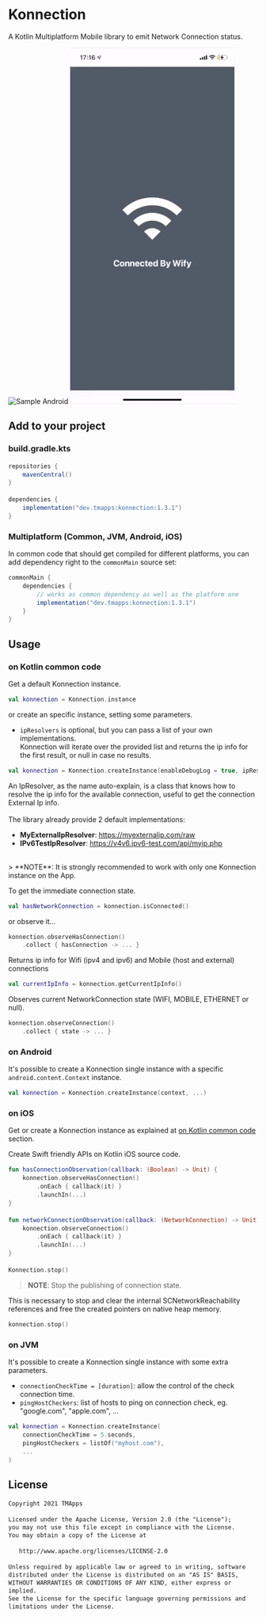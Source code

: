 # Konnection

A Kotlin Multiplatform Mobile library to emit Network Connection status.

![Sample Android](art/sample_android.gif) ![Sample iOS](art/sample_ios.gif)

## Add to your project

### build.gradle.kts
```groovy
repositories {
    mavenCentral()
}

dependencies {
    implementation("dev.tmapps:konnection:1.3.1")
}
```

### Multiplatform (Common, JVM, Android, iOS)
In common code that should get compiled for different platforms, you can add dependency right to the `commonMain` source set:
```groovy
commonMain {
    dependencies {
        // works as common dependency as well as the platform one
        implementation("dev.tmapps:konnection:1.3.1")
    }
}
```

## Usage

### on Kotlin common code
Get a default Konnection instance.
```kotlin
val konnection = Konnection.instance
```
or create an specific instance, setting some parameters.
- `ipResolvers` is optional, but you can pass a list of your own implementations.
<br/>Konnection will iterate over the provided list and returns the ip info for the first result, or null in case no results.
```kotlin
val konnection = Konnection.createInstance(enableDebugLog = true, ipResolvers = listOf(...))
```
An IpResolver, as the name auto-explain, is a class that knows how to resolve the ip info
for the available connection, useful to get the connection External Ip info.
<br/><br/>
The library already provide 2 default implementations:
- **MyExternalIpResolver**: https://myexternalip.com/raw
- **IPv6TestIpResolver**: https://v4v6.ipv6-test.com/api/myip.php
<br/>
> **NOTE**: It is strongly recommended to work with only one Konnection instance on the App.

To get the immediate connection state.

```kotlin
val hasNetworkConnection = konnection.isConnected()
```
or observe it...
```kotlin
konnection.observeHasConnection()
    .collect { hasConnection -> ... }
```
Returns ip info for Wifi (ipv4 and ipv6) and Mobile (host and external) connections
```kotlin
val currentIpInfo = konnection.getCurrentIpInfo()
```
Observes current NetworkConnection state (WIFI, MOBILE, ETHERNET or null).
```kotlin
konnection.observeConnection()
    .collect { state -> ... }
```

### on Android
It's possible to create a Konnection single instance with a specific `android.content.Context` instance.
``` kotlin
val konnection = Konnection.createInstance(context, ...)
```

### on iOS
Get or create a Konnection instance as explained at [on Kotlin common code](#on-Kotlin-common-code) section.

Create Swift friendly APIs on Kotlin iOS source code.
```kotlin
fun hasConnectionObservation(callback: (Boolean) -> Unit) {
    konnection.observeHasConnection()
        .onEach { callback(it) }
        .launchIn(...)
}

fun networkConnectionObservation(callback: (NetworkConnection) -> Unit) {
    konnection.observeConnection()
        .onEach { callback(it) }
        .launchIn(...)
}

Konnection.stop()
```

> **NOTE**: Stop the publishing of connection state.

This is necessary to stop and clear the internal SCNetworkReachability references and free the created pointers on native heap memory.
```kotlin
konnection.stop()
```

### on JVM
It's possible to create a Konnection single instance with some extra parameters.
- `connectionCheckTime = [duration]`: allow the control of the check connection time.
- `pingHostCheckers`: list of hosts to ping on connection check, eg. "google.com", "apple.com", ...
```kotlin
val konnection = Konnection.createInstance(
    connectionCheckTime = 5.seconds,
    pingHostCheckers = listOf("myhost.com"),
    ...
)
```

## License

    Copyright 2021 TMApps
    
    Licensed under the Apache License, Version 2.0 (the "License");
    you may not use this file except in compliance with the License.
    You may obtain a copy of the License at
    
       http://www.apache.org/licenses/LICENSE-2.0
    
    Unless required by applicable law or agreed to in writing, software
    distributed under the License is distributed on an "AS IS" BASIS,
    WITHOUT WARRANTIES OR CONDITIONS OF ANY KIND, either express or implied.
    See the License for the specific language governing permissions and
    limitations under the License.